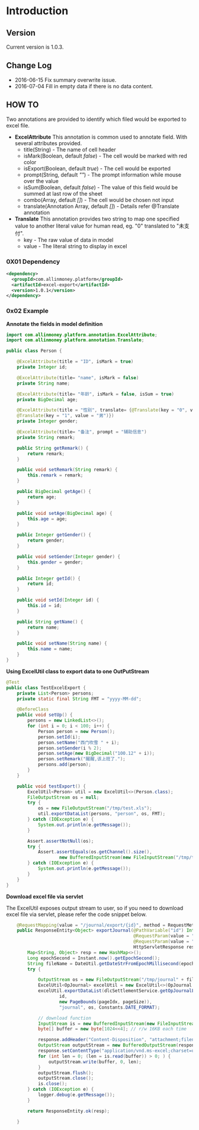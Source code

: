 # Introduction

## Version

Current version is 1.0.3.

## Change Log
* 2016-06-15 Fix summary overwrite issue.
* 2016-07-04 Fill in empty data if there is no data content.

## HOW TO
Two annotations are provided to identify which filed would be exported to excel
file.

* **ExcelAttribute**
  This annotation is common used to annotate field. With several attributes provided.
  + title(String) - The name of cell header
  + isMark(Boolean, default *false*) - The cell would be marked with red color
  + isExport(Boolean, default *true*) - The cell would be exported
  + prompt(String, default *""*) - The prompt information while mouse over the value
  + isSum(Boolean, default *false*) - The value of this field would be summed at last row of the sheet
  + combo(Array, default *[]*) - The cell would be chosen not input
  + translate(Annotation Array, default *[]*) - Details refer @Translate annotation
* **Translate**
  This annotation provides two string to map one specified value to another literal
  value for human read, eg. "0" translated to "未支付".
  + key - The raw value of data in model
  + value - The literal string to display in excel

### 0X01 Dependency

``` xml
<dependency>
  <groupId>com.allinmoney.platform</groupId>
  <artifactId>excel-export</artifactId>
  <version>1.0.1</version>
</dependency>
```

### 0x02 Example

**Annotate the fields in model definition**

``` java
import com.allinmoney.platform.annotation.ExcelAttribute;
import com.allinmoney.platform.annotation.Translate;

public class Person {

    @ExcelAttribute(title = "ID", isMark = true)
    private Integer id;

    @ExcelAttribute(title= "name", isMark = false)
    private String name;

    @ExcelAttribute(title= "年龄", isMark = false, isSum = true)
    private BigDecimal age;

    @ExcelAttribute(title = "性别", translate= {@Translate(key = "0", value = "女"),
    @Translate(key = "1", value = "男")})
    private Integer gender;

    @ExcelAttribute(title= "备注", prompt = "辅助信息")
    private String remark;

    public String getRemark() {
        return remark;
    }

    public void setRemark(String remark) {
        this.remark = remark;
    }

    public BigDecimal getAge() {
        return age;
    }

    public void setAge(BigDecimal age) {
        this.age = age;
    }

    public Integer getGender() {
        return gender;
    }

    public void setGender(Integer gender) {
        this.gender = gender;
    }

    public Integer getId() {
        return id;
    }

    public void setId(Integer id) {
        this.id = id;
    }

    public String getName() {
        return name;
    }

    public void setName(String name) {
        this.name = name;
    }
}
```

**Using ExcelUtil class to export data to one OutPutStream**
``` java
@Test
public class TestExcelExport {
    private List<Person> persons;
    private static final String FMT = "yyyy-MM-dd";

    @BeforeClass
    public void setUp() {
        persons = new LinkedList<>();
        for (int i = 0; i < 100; i++) {
            Person person = new Person();
            person.setId(i);
            person.setName("西门吹雪 " + i);
            person.setGender(i % 2);
            person.setAge(new BigDecimal("100.12" + i));
            person.setRemark("醒醒,该上班了.");
            persons.add(person);
        }
    }

    public void testExport() {
        ExcelUtil<Person> util = new ExcelUtil<>(Person.class);
        FileOutputStream os = null;
        try {
            os = new FileOutputStream("/tmp/test.xls");
            util.exportDataList(persons, "person", os, FMT);
        } catch (IOException e) {
            System.out.println(e.getMessage());
        }

        Assert.assertNotNull(os);
        try {
            Assert.assertEquals(os.getChannel().size(),
                    new BufferedInputStream(new FileInputStream("/tmp/test.xls")).available());
        } catch (IOException e) {
            System.out.println(e.getMessage());
        }
    }
}
```

**Download excel file via servlet**

The ExcelUtil exposes output stream to user, so if you need to download excel file via
servlet, please refer the code snippet below.
``` java
    @RequestMapping(value = "/journal/export/{id}", method = RequestMethod.GET)
    public ResponseEntity<Object> exportJournal(@PathVariable("id") Integer id,
                                                @RequestParam(value = "pageIdx", required = false, defaultValue = "1") Integer pageIdx,
                                                @RequestParam(value = "pageSize", required = false, defaultValue = "50") Integer pageSize,
                                                HttpServletResponse response) {
        Map<String, Object> resp = new HashMap<>();
        Long epochSecond = Instant.now().getEpochSecond();
        String fileName = DateUtil.getDateStrFromEpochMillisecond(epochSecond*1000, Constants.FILE_NAME_TIME_FORMAT)+ ".xls";
        try {

            OutputStream os = new FileOutputStream("/tmp/journal" + fileName);
            ExcelUtil<OpJournal> excelUtil = new ExcelUtil<>(OpJournal.class);
            excelUtil.exportDataList(dlcSettlementService.getOpJournalList(false,
                    id,
                    new PageBounds(pageIdx, pageSize)),
                    "journal", os, Constants.DATE_FORMAT);

            // download function
            InputStream is = new BufferedInputStream(new FileInputStream("/tmp/journal" + fileName));
            byte[] buffer = new byte[1024<<4]; // r/w 16KB each time

            response.addHeader("Content-Disposition", "attachment;filename=" + fileName);
            OutputStream outputStream = new BufferedOutputStream(response.getOutputStream());
            response.setContentType("application/vnd.ms-excel;charset=utf-8");
            for (int len = 0; (len = is.read(buffer)) > 0; ) {
                outputStream.write(buffer, 0, len);
            }
            outputStream.flush();
            outputStream.close();
            is.close();
        } catch (IOException e) {
            logger.debug(e.getMessage());
        }

        return ResponseEntity.ok(resp);

    }
```
